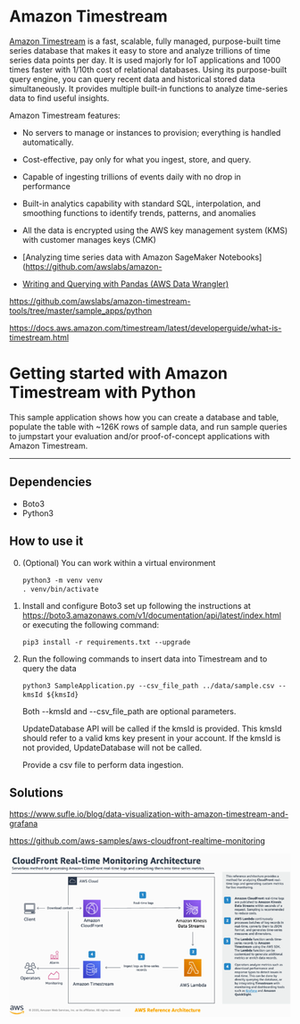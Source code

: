 # Amazon Timestream

[Amazon Timestream](https://aws.amazon.com/timestream/) is a fast, scalable, fully managed, purpose-built time series database that makes it easy to store and
 analyze trillions of time series data points per day. It is used majorly for IoT applications and 1000 times faster with 1/10th cost of relational databases. Using its purpose-built query engine, you can query recent data and historical stored data simultaneously. It provides multiple built-in functions to analyze time-series data to find useful insights.

Amazon Timestream features:

* No servers to manage or instances to provision; everything is handled automatically.
* Cost-effective, pay only for what you ingest, store, and query.
* Capable of ingesting trillions of events daily with no drop in performance
* Built-in analytics capability with standard SQL, interpolation, and smoothing functions to identify trends, patterns, and anomalies
* All the data is encrypted using the AWS key management system (KMS) with customer manages keys (CMK)


* [Analyzing time series data with Amazon SageMaker Notebooks](https://github.com/awslabs/amazon-
* [Writing and Querying with Pandas (AWS Data Wrangler)](https://github.com/awslabs/amazon-timestream-tools/blob/master/integrations/pandas/)

https://github.com/awslabs/amazon-timestream-tools/tree/master/sample_apps/python

https://docs.aws.amazon.com/timestream/latest/developerguide/what-is-timestream.html

# Getting started with Amazon Timestream with Python

This sample application shows how you can create a database and table, populate the table with ~126K rows of sample data, and run sample queries to jumpstart your evaluation and/or proof-of-concept applications with Amazon Timestream.

----

## Dependencies
- Boto3
- Python3

## How to use it

0. (Optional) You can work within a virtual environment
    ```
    python3 -m venv venv
    . venv/bin/activate
    ```

1. Install and configure Boto3 set up following the instructions at https://boto3.amazonaws.com/v1/documentation/api/latest/index.html or executing the following command:
	```
	pip3 install -r requirements.txt --upgrade
	```

1. Run the following commands to insert data into Timestream and to query the data
    ```
    python3 SampleApplication.py --csv_file_path ../data/sample.csv --kmsId ${kmsId}
    ```

    Both --kmsId and --csv_file_path are optional parameters.

    UpdateDatabase API will be called if the kmsId is provided. This kmsId should refer to a valid kms key present in your account. If the kmsId is not provided, UpdateDatabase will not be called.

    Provide a csv file to perform data ingestion.
    
    
## Solutions

https://www.sufle.io/blog/data-visualization-with-amazon-timestream-and-grafana

https://github.com/aws-samples/aws-cloudfront-realtime-monitoring

![Architecture](pics/Architecture.PNG)
